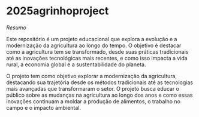 # 2025agrinhoproject

*Resumo*

Este repositório é um projeto educacional que explora a evolução e a modernização da agricultura ao longo do tempo. O objetivo é destacar como a agricultura tem se transformado, desde suas práticas tradicionais até as inovações tecnológicas mais recentes, e como isso impacta a vida rural, a economia global e a sustentabilidade do planeta. 

O projeto tem como objetivo explorar a modernização da agricultura, destacando sua trajetória desde os métodos tradicionais até as tecnologias mais avançadas que transformaram o setor. O projeto busca educar o público sobre as mudanças na agricultura ao longo dos anos e como essas inovações continuam a moldar a produção de alimentos, o trabalho no campo e o impacto ambiental.

